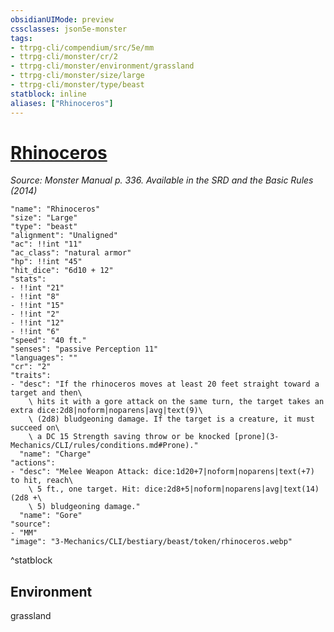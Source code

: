 ```yaml
---
obsidianUIMode: preview
cssclasses: json5e-monster
tags:
- ttrpg-cli/compendium/src/5e/mm
- ttrpg-cli/monster/cr/2
- ttrpg-cli/monster/environment/grassland
- ttrpg-cli/monster/size/large
- ttrpg-cli/monster/type/beast
statblock: inline
aliases: ["Rhinoceros"]
---
```

# [Rhinoceros](3-Mechanics\CLI\bestiary\beast/rhinoceros.md)
*Source: Monster Manual p. 336. Available in the <span title='Systems Reference Document (5.1)'>SRD</span> and the Basic Rules (2014)*  

```statblock
"name": "Rhinoceros"
"size": "Large"
"type": "beast"
"alignment": "Unaligned"
"ac": !!int "11"
"ac_class": "natural armor"
"hp": !!int "45"
"hit_dice": "6d10 + 12"
"stats":
- !!int "21"
- !!int "8"
- !!int "15"
- !!int "2"
- !!int "12"
- !!int "6"
"speed": "40 ft."
"senses": "passive Perception 11"
"languages": ""
"cr": "2"
"traits":
- "desc": "If the rhinoceros moves at least 20 feet straight toward a target and then\
    \ hits it with a gore attack on the same turn, the target takes an extra dice:2d8|noform|noparens|avg|text(9)\
    \ (2d8) bludgeoning damage. If the target is a creature, it must succeed on\
    \ a DC 15 Strength saving throw or be knocked [prone](3-Mechanics/CLI/rules/conditions.md#Prone)."
  "name": "Charge"
"actions":
- "desc": "Melee Weapon Attack: dice:1d20+7|noform|noparens|text(+7) to hit, reach\
    \ 5 ft., one target. Hit: dice:2d8+5|noform|noparens|avg|text(14) (2d8 +\
    \ 5) bludgeoning damage."
  "name": "Gore"
"source":
- "MM"
"image": "3-Mechanics/CLI/bestiary/beast/token/rhinoceros.webp"
```
^statblock

## Environment

grassland